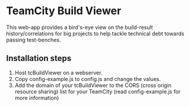 # TeamCity Build Viewer

This web-app provides a bird's-eye view on the build-result history/correlations for big projects to help tackle technical debt towards passing test-benches.

## Installation steps
1. Host tcBuildViewer on a webserver.
1. Copy config-example.js to config.js and change the values.
1. Add the domain of your tcBuildViewer to the CORS (cross origin resource sharing) list for your TeamCity (read config-example.js for more information)
